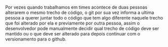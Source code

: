 Por vezes quando trabalhamos em times acontece de duas pessoas alterarem o mesmo trecho de código, o git por sua vez informa a ultima pessoa a querer juntar todo o código que tem algo diferente naquele trecho que foi alterado por ela e previamente por outra pessoa, assim o desenvolvedor pode manualmente decidir qual trecho de código deve ser mantido ou o que deve ser alterado para depois continuar com o versionamento para o github.